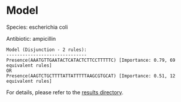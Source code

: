 
# Model

Species: escherichia coli

Antibiotic: ampicillin

```
Model (Disjunction - 2 rules):
------------------------------
Presence(AAATGTTGAATACTCATACTCTTCCTTTTTC) [Importance: 0.79, 69 equivalent rules]
OR
Presence(AAGTCTGCTTTTATTATTTTTAAGCGTGCAT) [Importance: 0.51, 12 equivalent rules]

```

For details, please refer to the [results directory](../../../../../results/scm_b/escherichia%20coli/ampicillin/repeat_5/).

